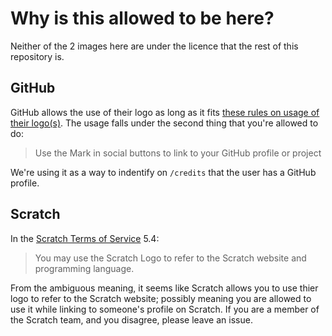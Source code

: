 # Why is this allowed to be here?
Neither of the 2 images here are under the licence that the rest of this repository is.

## GitHub
GitHub allows the use of their logo as long as it fits [these rules on usage of their logo(s)](https://github.com/logos). The usage falls under the second thing that you're allowed to do:

>  Use the Mark in social buttons to link to your GitHub profile or project

We're using it as a way to indentify on `/credits` that the user has a GitHub profile.

## Scratch
In the [Scratch Terms of Service](https://scratch.mit.edu/terms_of_use/) 5.4:

> You may use the Scratch Logo to refer to the Scratch website and programming language.

From the ambiguous meaning, it seems like Scratch allows you to use thier logo to refer to the Scratch website; possibly meaning you are allowed to use it while linking to someone's profile on Scratch. If you are a member of the Scratch team, and you disagree, please leave an issue.

